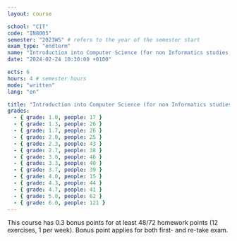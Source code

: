 ```yaml
---
layout: course

school: "CIT"
code: "IN8005"
semester: "2023WS" # refers to the year of the semester start
exam_type: "endterm"
name: "Introduction into Computer Science (for non Informatics studies, TUM BWL)"
date: "2024-02-24 10:30:00 +0100"

ects: 6
hours: 4 # semester hours
mode: "written"
lang: "en"

title: "Introduction into Computer Science (for non Informatics studies, TUM BWL) 2023WS Endterm"
grades:
  - { grade: 1.0, people: 17 }
  - { grade: 1.3, people: 26 }
  - { grade: 1.7, people: 26 }
  - { grade: 2.0, people: 25 }
  - { grade: 2.3, people: 43 }
  - { grade: 2.7, people: 38 }
  - { grade: 3.0, people: 46 }
  - { grade: 3.3, people: 40 }
  - { grade: 3.7, people: 39 }
  - { grade: 4.0, people: 15 }
  - { grade: 4.3, people: 44 }
  - { grade: 4.7, people: 41 }
  - { grade: 5.0, people: 62 }
  - { grade: 6.0, people: 121 }
---
```


This course has 0.3 bonus points for at least 48/72 homework points (12 exercises, 1 per week).
Bonus point applies for both first- and re-take exam.
